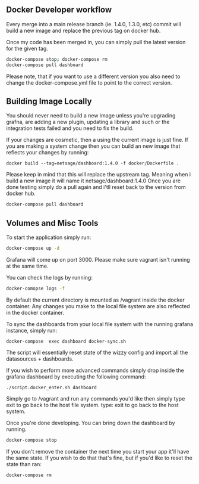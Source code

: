 ## Docker Developer workflow

Every merge into a main release branch (ie. 1.4.0, 1.3.0, etc) commit will build a new image and replace the previous tag on docker hub.  

Once my code has been merged in, you can simply pull the latest version for the given tag.  

```sh
docker-compose stop; docker-compose rm 
docker-compose pull dashboard
```

Please note, that if you want to use a different version you also need to change the docker-compose.yml file to point to the correct version.

## Building Image Locally

You should never need to build a new image unless you're upgrading grafna, are adding a new plugin, updating a library and such or the integration tests failed and you need to fix the build.

If your changes are cosmetic, then a using the current image is just fine.  If you are making a system change then you can build 
an new image that reflects your changes by running:

```
docker build --tag=netsage/dashboard:1.4.0 -f docker/Dockerfile . 
```

Please keep in mind that this will replace the upstream tag.  Meaning when i build a new image it will name it netsage/dashboard:1.4.0  Once you are done testing simply do a pull again and i'tll reset back to the version from docker hub. 


```sh
docker-compose pull dashboard
```

## Volumes and Misc Tools

To start the application simply run:

```sh
docker-compose up -d 
```

Grafana will come up on port 3000.  Please make sure vagrant isn't running at the same time. 

You can check the logs by running:

```sh
docker-comopse logs -f 
```

By default the current directory is mounted as /vagrant inside the docker container.  Any changes you make to the local file system are also reflected in the docker container. 

To sync the dashboards from your local file system with the running grafana instance, simply run:

```
docker-compose  exec dashboard docker-sync.sh
```

The script will essentially reset state of the wizzy config and import all the datasources + dashboards. 

If you wish to perform more advanced commands simply drop inside the grafana dashboard by executing the following command:

```
./script.docker_enter.sh dashboard
```

Simply go to /vagrant and run any commands you'd like then simply type exit to go back to the host file system.  type: exit to go back to the host system.


Once you're done developing.  You can bring down the dashboard by running.

```sh
docker-compose stop
```

If you don't remove the container the next time you start your app it'll have the same state.  If you wish to do that that's fine, but if you'd like to reset the state than ran:

```sh
docker-compose rm 
```
